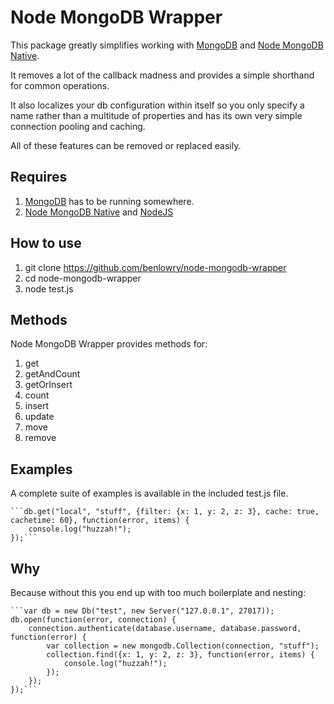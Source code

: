 # Node MongoDB Wrapper

This package greatly simplifies working with [MongoDB](http://mongodb.org/) and [Node MongoDB Native](https://github.com/mongodb/node-mongodb-native).

It removes a lot of the callback madness and provides a simple shorthand for common operations.

It also localizes your db configuration within itself so you only specify a name rather than a multitude of properties and has its own very simple connection pooling and caching.

All of these features can be removed or replaced easily.

## Requires

1. [MongoDB](http://mongodb.org/) has to be running somewhere.
2. [Node MongoDB Native](https://github.com/mongodb/node-mongodb-native) and [NodeJS](http://nodejs.org/)

## How to use
1. git clone https://github.com/benlowry/node-mongodb-wrapper
2. cd node-mongodb-wrapper
3. node test.js

## Methods

Node MongoDB Wrapper provides methods for:

1. get
2. getAndCount
3. getOrInsert
4. count
5. insert
6. update
7. move
8. remove

## Examples

A complete suite of examples is available in the included test.js file.

	```db.get("local", "stuff", {filter: {x: 1, y: 2, z: 3}, cache: true, cachetime: 60}, function(error, items) {
	    console.log("huzzah!");
	});```
	

## Why 

Because without this you end up with too much boilerplate and nesting:

	```var db = new Db("test", new Server("127.0.0.1", 27017));
	db.open(function(error, connection) {
	    connection.authenticate(database.username, database.password, function(error) {
	        var collection = new mongodb.Collection(connection, "stuff");
	        collection.find({x: 1, y: 2, z: 3}, function(error, items) {
	            console.log("huzzah!");
	        });
	    });
	});```